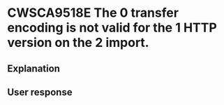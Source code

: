 # CWSCA9518E The 0 transfer encoding is not valid for the 1 HTTP version on the 2 import.

## Explanation

## User response